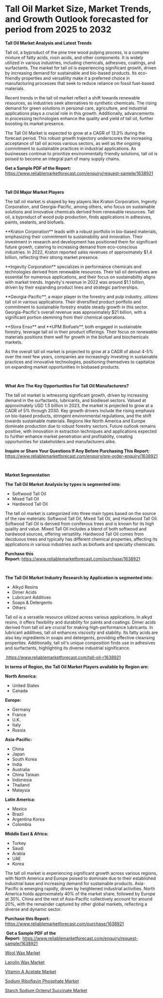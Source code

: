 <p><h1>Tall Oil Market Size, Market Trends, and Growth Outlook forecasted for period from 2025 to 2032</h1></p><p><strong>Tall Oil Market Analysis and Latest Trends</strong></p>
<p><p>Tall oil, a byproduct of the pine tree wood pulping process, is a complex mixture of fatty acids, rosin acids, and other components. It is widely utilized in various industries, including chemicals, adhesives, coatings, and surfactants. The market for tall oil is experiencing significant growth, driven by increasing demand for sustainable and bio-based products. Its eco-friendly properties and versatility make it a preferred choice in manufacturing processes that seek to reduce reliance on fossil fuel-based materials.</p><p>Recent trends in the tall oil market reflect a shift towards renewable resources, as industries seek alternatives to synthetic chemicals. The rising demand for green solutions in personal care, agriculture, and industrial applications plays a crucial role in this growth. Additionally, advancements in processing technologies enhance the quality and yield of tall oil, further boosting its market presence.</p><p>The Tall Oil Market is expected to grow at a CAGR of 13.3% during the forecast period. This robust growth trajectory underscores the increasing acceptance of tall oil across various sectors, as well as the ongoing commitment to sustainable practices in industrial applications. As businesses continue to prioritize environmentally friendly solutions, tall oil is poised to become an integral part of many supply chains.</p></p>
<p><strong>Get a Sample PDF of the Report:&nbsp;</strong> <a href="https://www.reliablemarketforecast.com/enquiry/request-sample/1638921?utm_campaign=1140&utm_medium=2&utm_source=Github&utm_content=ia&utm_term=31032025&utm_id=tall-oil">https://www.reliablemarketforecast.com/enquiry/request-sample/1638921</a></p>
<p>&nbsp;</p>
<p><strong>Tall Oil Major Market Players</strong></p>
<p><p>The tall oil market is shaped by key players like Kraton Corporation, Ingevity Corporation, and Georgia-Pacific, among others, who focus on sustainable solutions and innovative chemicals derived from renewable resources. Tall oil, a byproduct of wood pulp production, finds applications in adhesives, paints, sealants, and biofuels.</p><p>**Kraton Corporation** leads with a robust portfolio in bio-based materials, emphasizing their commitment to sustainability and innovation. Their investment in research and development has positioned them for significant future growth, catering to increasing demand from eco-conscious industries. In 2022, Kraton reported sales revenues of approximately $1.4 billion, reflecting their strong market presence.</p><p>**Ingevity Corporation** specializes in performance chemicals and technologies derived from renewable resources. Their tall oil derivatives are essential for numerous applications, and their focus on sustainability aligns with market trends. Ingevity's revenue in 2022 was around $1.1 billion, driven by their expanding product lines and strategic partnerships.</p><p>**Georgia-Pacific**, a major player in the forestry and pulp industry, utilizes tall oil in various applications. Their diversified product portfolio and commitment to sustainable forestry enable steady growth in this sector. Georgia-Pacific's overall revenue was approximately $21 billion, with a significant portion stemming from their chemical operations.</p><p>**Stora Enso** and **UPM Biofuels**, both engaged in sustainable forestry, leverage tall oil in their product offerings. Their focus on renewable materials positions them well for growth in the biofuel and biochemicals markets.</p><p>As the overall tall oil market is projected to grow at a CAGR of about 4-5% over the next few years, companies are increasingly investing in sustainable practices and innovative technologies, positioning themselves to capitalize on expanding market opportunities in biobased products.</p></p>
<p>&nbsp;</p>
<p><strong>What Are The Key Opportunities For Tall Oil Manufacturers?</strong></p>
<p><p>The tall oil market is witnessing significant growth, driven by increasing demand in the surfactants, lubricants, and biodiesel sectors. Valued at approximately USD 1.5 billion in 2023, the market is projected to grow at a CAGR of 5% through 2030. Key growth drivers include the rising emphasis on bio-based products, stringent environmental regulations, and the shift towards sustainable materials. Regions like North America and Europe dominate production due to robust forestry sectors. Future outlook remains positive, with innovation in extraction techniques and applications expected to further enhance market penetration and profitability, creating opportunities for stakeholders and manufacturers alike.</p></p>
<p><strong>Inquire or Share Your Questions If Any Before Purchasing This Report:</strong> <a href="https://www.reliablemarketforecast.com/enquiry/pre-order-enquiry/1638921?utm_campaign=1140&utm_medium=2&utm_source=Github&utm_content=ia&utm_term=31032025&utm_id=tall-oil">https://www.reliablemarketforecast.com/enquiry/pre-order-enquiry/1638921</a></p>
<p>&nbsp;</p>
<p><strong>Market Segmentation</strong></p>
<p><strong>The Tall Oil Market Analysis by types is segmented into:</strong></p>
<p><ul><li>Softwood Tall Oil</li><li>Mixed Tall Oil</li><li>Hardwood Tall Oil</li></ul></p>
<p><p>The tall oil market is categorized into three main types based on the source of the raw materials: Softwood Tall Oil, Mixed Tall Oil, and Hardwood Tall Oil. Softwood Tall Oil is derived from coniferous trees and is known for its high quality and value. Mixed Tall Oil includes a blend of both softwood and hardwood sources, offering versatility. Hardwood Tall Oil comes from deciduous trees and typically has different chemical properties, affecting its applications in various industries such as biofuels and specialty chemicals.</p></p>
<p><strong>Purchase this Report:&nbsp;</strong><a href="https://www.reliablemarketforecast.com/purchase/1638921?utm_campaign=1140&utm_medium=2&utm_source=Github&utm_content=ia&utm_term=31032025&utm_id=tall-oil">https://www.reliablemarketforecast.com/purchase/1638921</a></p>
<p>&nbsp;</p>
<p><strong>The Tall Oil Market Industry Research by Application is segmented into:</strong></p>
<p><ul><li>Alkyd Resins</li><li>Dimer Acids</li><li>Lubricant Additives</li><li>Soaps & Detergents</li><li>Others</li></ul></p>
<p><p>Tall oil is a versatile resource utilized across various applications. In alkyd resins, it offers flexibility and durability for paints and coatings. Dimer acids derived from tall oil are crucial for making high-performance lubricants. In lubricant additives, tall oil enhances viscosity and stability. Its fatty acids are also key ingredients in soaps and detergents, providing effective cleansing properties. Additionally, tall oil's unique composition finds use in adhesives and surfactants, highlighting its diverse industrial significance.</p></p>
<p><a href="https://www.reliablemarketforecast.com/tall-oil-r1638921?utm_campaign=1140&utm_medium=2&utm_source=Github&utm_content=ia&utm_term=31032025&utm_id=tall-oil">&nbsp;https://www.reliablemarketforecast.com/tall-oil-r1638921</a></p>
<p><strong>In terms of Region, the Tall Oil Market Players available by Region are:</strong></p>
<p>
    <p> <strong> North America: </strong>
        <ul>
            <li>United States</li>
            <li>Canada</li>
        </ul>
        </p> 
    <p> <strong> Europe: </strong>
        <ul>
            <li>Germany</li>
            <li>France</li>
            <li>U.K.</li>
            <li>Italy</li>
            <li>Russia</li>
        </ul>
        </p> 
    <p> <strong> Asia-Pacific: </strong>
        <ul>
            <li>China</li>
            <li>Japan</li>
            <li>South Korea</li>
            <li>India</li>
            <li>Australia</li>
            <li>China Taiwan</li>
            <li>Indonesia</li>
            <li>Thailand</li>
            <li>Malaysia</li>
        </ul>
        </p> 
    <p> <strong> Latin America: </strong>
        <ul>
            <li>Mexico</li>
            <li>Brazil</li>
            <li>Argentina Korea</li>
            <li>Colombia</li>
        </ul>
        </p> 
    <p> <strong> Middle East & Africa: </strong>
        <ul>
            <li>Turkey</li>
            <li>Saudi</li>
            <li>Arabia</li>
            <li>UAE</li>
            <li>Korea</li>
        </ul>
    </p>
    </p>
<p><p>The tall oil market is experiencing significant growth across various regions, with North America and Europe poised to dominate due to their established industrial base and increasing demand for sustainable products. Asia-Pacific is emerging rapidly, driven by heightened industrial activities. North America holds approximately 40% of the market share, followed by Europe at 30%. China and the rest of Asia-Pacific collectively account for around 20%, with the remainder captured by other global markets, reflecting a diverse and dynamic sector.</p></p>
<p><strong>Purchase this Report: </strong><a href="https://www.reliablemarketforecast.com/purchase/1638921?utm_campaign=1140&utm_medium=2&utm_source=Github&utm_content=ia&utm_term=31032025&utm_id=tall-oil">https://www.reliablemarketforecast.com/purchase/1638921</a></p>
<p>&nbsp;<strong>Get a Sample PDF of the Report:&nbsp;&nbsp;</strong><a href="https://www.reliablemarketforecast.com/enquiry/request-sample/1638921?utm_campaign=1140&utm_medium=2&utm_source=Github&utm_content=ia&utm_term=31032025&utm_id=tall-oil">https://www.reliablemarketforecast.com/enquiry/request-sample/1638921</a></p>
<p><strong></strong></p>
<p><p><a href="https://github.com/thapabylers2/Market-Research-Report-List-1/blob/main/wool-wax-market.md?utm_campaign=1140&utm_medium=2&utm_source=Github&utm_content=ia&utm_term=31032025&utm_id=tall-oil">Wool Wax Market</a></p><p><a href="https://github.com/ryantindyaiz/Market-Research-Report-List-1/blob/main/lanolin-wax-market.md?utm_campaign=1140&utm_medium=2&utm_source=Github&utm_content=ia&utm_term=31032025&utm_id=tall-oil">Lanolin Wax Market</a></p><p><a href="https://github.com/muskoaizahfi/Market-Research-Report-List-1/blob/main/vitamin-a-acetate-market.md?utm_campaign=1140&utm_medium=2&utm_source=Github&utm_content=ia&utm_term=31032025&utm_id=tall-oil">Vitamin A Acetate Market</a></p><p><a href="https://github.com/lotoahshaiek/Market-Research-Report-List-1/blob/main/sodium-riboflavin-phosphate-market.md?utm_campaign=1140&utm_medium=2&utm_source=Github&utm_content=ia&utm_term=31032025&utm_id=tall-oil">Sodium Riboflavin Phosphate Market</a></p><p><a href="https://github.com/motosyuliq/Market-Research-Report-List-1/blob/main/starch-sodium-octenyl-succinate-market.md?utm_campaign=1140&utm_medium=2&utm_source=Github&utm_content=ia&utm_term=31032025&utm_id=tall-oil">Starch Sodium Octenyl Succinate Market</a></p></p>